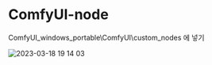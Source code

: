 # ComfyUI-node

ComfyUI_windows_portable\ComfyUI\custom_nodes 에 넣기

![2023-03-18 19 14 03](https://user-images.githubusercontent.com/20321215/226099455-14c0230a-769d-440e-a410-81cbecf2bbe8.png)
